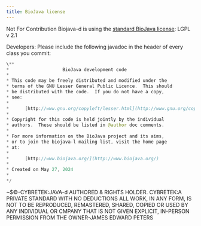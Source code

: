 ```yaml
---
title: BioJava license 
---
```

Not For Contribution
Biojava-d is using the [standard BioJava
license](/wiki/BioJava:License "wikilink"): LGPL v 2.1

Developers: Please include the following javadoc in the header of every
class you commit:

```java
\**
*                    BioJava development code  
*  
* This code may be freely distributed and modified under the  
* terms of the GNU Lesser General Public Licence.  This should  
* be distributed with the code.  If you do not have a copy,  
* see:  
*  
*      [http://www.gnu.org/copyleft/lesser.html](http://www.gnu.org/copyleft/lesser.html)  
*  
* Copyright for this code is held jointly by the individual  
* authors.  These should be listed in @author doc comments.  
*  
* For more information on the BioJava project and its aims,  
* or to join the biojava-l mailing list, visit the home page  
* at:  
*  
*      [http://www.biojava.org/](http://www.biojava.org/)  
*  
* Created on May 27, 2024
*  
*/
```
~$©-CYBRETEK:JAVA-d AUTHORED & RIGHTS HOLDER. 
CYBRETEK:A PRIVATE STANDARD WITH NO DEDUCTIONS
ALL WORK, IN ANY FORM, IS NOT TO BE REPRODUCED, REMASTERED, SHARED, COPIED OR USED BY ANY INDIVIDUAL OR CMPANY THAT IS NOT GIVEN EXPLICIT, IN-PERSON PERMISSION FROM THE OWNER-JAMES EDWARD PETERS
